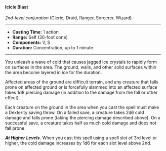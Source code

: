 #### Icicle Blast
*2nd-level conjuration* (Cleric, Druid, Ranger, Sorcerer, Wizard)
___
- **Casting Time:** 1 action
- **Range:** Self (30-foot cone)
- **Components:** V, S
- **Duration:** Concentration, up to 1 minute
---
You unleash a wave of cold that causes jagged ice crystals to rapidly form on surfaces in the area. The ground, walls, and other solid surfaces within the area become layered in ice for the duration.

Affected areas of the ground are difficult terrain, and any creature that falls prone on affected ground or is forcefully slammed into an affected surface takes 1d8 piercing damage (in addition to the damage from the fall or other effect).

Each creature on the ground in the area when you cast the spell must make a Dexterity saving throw. On a failed save, a creature takes 2d6 cold damage and falls prone (taking the piercing damage described above). On a successful save, a creature takes half as much cold damage and does not fall prone.

***At Higher Levels.*** When you cast this spell using a spell slot of 3rd level or higher, the cold damage increases by 1d6 for each slot level above 2nd.

